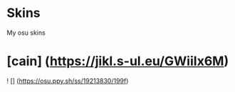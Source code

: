 # Skins
My osu skins

# [cain] (https://jikl.s-ul.eu/GWiiIx6M)
! [] (https://osu.ppy.sh/ss/19213830/199f)
